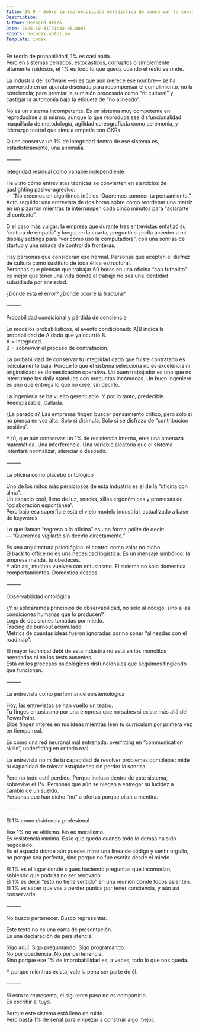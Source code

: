 ```yaml
---
Title: 1% 0 — Sobre la improbabilidad estadística de conservar la conciencia en un sistema que la penaliza
Description: 
Author: Bernard Uriza
Date: 2025-10-31T21:45:06.000Z
Robots: noindex,nofollow
Template: index
---
```

<p>En teoría de probabilidad, 1% es casi nada.<br>
Pero en sistemas cerrados, estocásticos, corruptos o simplemente altamente ruidosos, el 1% es todo lo que queda cuando el resto se rinde.</p>

<p>La industria del software —si es que aún merece ese nombre— se ha convertido en un aparato diseñado para recompensar el cumplimiento, no la conciencia; para premiar la sumisión procesada como “fit cultural” y castigar la autonomía bajo la etiqueta de “no alineado”.</p>

<p>No es un sistema incompetente. Es un sistema muy competente en reproducirse a sí mismo, aunque lo que reproduce sea disfuncionalidad maquillada de metodología, agilidad coreografiada como ceremonia, y liderazgo teatral que simula empatía con OKRs.</p>

<p>Quien conserva un 1% de integridad dentro de ese sistema es, estadísticamente, una anomalía.</p>

<p>⸻</p>

<p>Integridad residual como variable independiente</p>

<p>He visto cómo entrevistas técnicas se convierten en ejercicios de gaslighting pasivo-agresivo:<br>
— “No creemos en algoritmos inútiles. Queremos conocer tu pensamiento.”<br>
Acto seguido: una entrevista de dos horas sobre cómo reordenar una matriz en un pizarrón mientras te interrumpen cada cinco minutos para “aclararte el contexto”.</p>

<p>O el caso más vulgar: la empresa que durante tres entrevistas enfatizó su “cultura de empatía” y luego, en la cuarta, preguntó si podía acceder a mi display settings para “ver cómo uso la computadora”, con una sonrisa de startup y una mirada de control de fronteras.</p>

<p>Hay personas que consideran eso normal. Personas que aceptan el disfraz de cultura como sustituto de toda ética estructural.<br>
Personas que piensan que trabajar 60 horas en una oficina “con futbolito” es mejor que tener una vida donde el trabajo no sea una identidad subsidiada por ansiedad.</p>

<p>¿Dónde está el error? ¿Dónde ocurre la fractura?</p>

<p>⸻</p>

<p>Probabilidad condicional y pérdida de conciencia</p>

<p>En modelos probabilísticos, el evento condicionado A|B indica la probabilidad de A dado que ya ocurrió B.<br>
A = integridad.<br>
B = sobrevivir el proceso de contratación.</p>

<p>La probabilidad de conservar tu integridad dado que fuiste contratado es ridículamente baja. Porque lo que el sistema selecciona no es excelencia ni originalidad: es domesticación operativa. Un buen trabajador es uno que no interrumpe las daily standups con preguntas incómodas. Un buen ingeniero es uno que entrega lo que no cree, sin decirlo.</p>

<p>La ingeniería se ha vuelto gerenciable. Y por lo tanto, predecible. Reemplazable. Callada.</p>

<p>¿La paradoja? Las empresas fingen buscar pensamiento crítico, pero solo si no piensa en voz alta. Solo si disimula. Solo si se disfraza de “contribución positiva”.</p>

<p>Y tú, que aún conservas un 1% de resistencia interna, eres una amenaza matemática. Una interferencia. Una variable aleatoria que el sistema intentará normalizar, silenciar o despedir.</p>

<p>⸻</p>

<p>La oficina como placebo ontológico</p>

<p>Uno de los mitos más perniciosos de esta industria es el de la “oficina con alma”.<br>
Un espacio cool, lleno de luz, snacks, sillas ergonómicas y promesas de “colaboración espontánea”.<br>
Pero bajo esa superficie está el viejo modelo industrial, actualizado a base de keywords.</p>

<p>Lo que llaman “regreso a la oficina” es una forma polite de decir:<br>
— “Queremos vigilarte sin decirlo directamente.”</p>

<p>Es una arquitectura psicológica: el control como valor no dicho.<br>
El back to office no es una necesidad logística. Es un mensaje simbólico: la empresa manda, tú obedeces.<br>
Y aún así, muchos vuelven con entusiasmo. El sistema no solo domestica comportamientos. Domestica deseos.</p>

<p>⸻</p>

<p>Observabilidad ontológica</p>

<p>¿Y si aplicáramos principios de observabilidad, no solo al código, sino a las condiciones humanas que lo producen?<br>
Logs de decisiones tomadas por miedo.<br>
Tracing de burnout acumulado.<br>
Metrics de cuántas ideas fueron ignoradas por no sonar “alineadas con el roadmap”.</p>

<p>El mayor technical debt de esta industria no está en los monolitos heredados ni en los tests ausentes.<br>
Está en los procesos psicológicos disfuncionales que seguimos fingiendo que funcionan.</p>

<p>⸻</p>

<p>La entrevista como performance epistemológica</p>

<p>Hoy, las entrevistas se han vuelto un teatro.<br>
Tú finges entusiasmo por una empresa que no sabes si existe más allá del PowerPoint.<br>
Ellos fingen interés en tus ideas mientras leen tu currículum por primera vez en tiempo real.</p>

<p>Es como una red neuronal mal entrenada: overfitting en “communication skills”, underfitting en criterio real.</p>

<p>La entrevista no mide tu capacidad de resolver problemas complejos: mide tu capacidad de tolerar estupideces sin perder la sonrisa.</p>

<p>Pero no todo está perdido. Porque incluso dentro de este sistema, sobrevive el 1%. Personas que aún se niegan a entregar su lucidez a cambio de un sueldo.<br>
Personas que han dicho “no” a ofertas porque olían a mentira.</p>

<p>⸻</p>

<p>El 1% como disidencia profesional</p>

<p>Ese 1% no es elitismo. No es moralismo.<br>
Es resistencia mínima. Es lo que queda cuando todo lo demás ha sido negociado.<br>
Es el espacio donde aún puedes mirar una línea de código y sentir orgullo, no porque sea perfecta, sino porque no fue escrita desde el miedo.</p>

<p>El 1% es el lugar donde sigues haciendo preguntas que incomodan, sabiendo que podrías no ser renovado.<br>
El 1% es decir “esto no tiene sentido” en una reunión donde todos asienten.<br>
El 1% es saber que vas a perder puntos por tener conciencia, y aún así conservarla.</p>

<p>⸻</p>

<p>No busco pertenecer. Busco representar.</p>

<p>Este texto no es una carta de presentación.<br>
Es una declaración de persistencia.</p>

<p>Sigo aquí. Sigo preguntando. Sigo programando.<br>
No por obediencia. No por pertenencia.<br>
Sino porque ese 1% de improbabilidad es, a veces, todo lo que nos queda.</p>

<p>Y porque mientras exista, vale la pena ser parte de él.</p>

<p>⸻</p>

<p>Si esto te representa, el siguiente paso no es compartirlo.<br>
Es escribir el tuyo.</p>

<p>Porque este sistema está lleno de ruido.<br>
Pero basta 1% de señal para empezar a construir algo mejor.</p>

